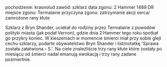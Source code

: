 pochodzenie: krasnolud zawód: szklarz data zgonu: 2 Hammer 1489 DR miejsce zgonu: Termalaine przyczyna zgonu: zatrzymanie akcji serca/ zamrożone rany kłute

Szklarz z Bryn Shander, uciekał do rodziny przez Termalaine z powodów polityki miasta (jak podał Vernon), gdzie dnia 2 Hammer tego roku spotkał go przykry koniec. W kieszeniach w momencie śmierci miał przy sobie glejt cechu szklarzy, podarte obywatelstwo Bryn Shander i list/notatkę 'Sprawa została załatwiona - S.'. Na ciele znaleźliście trzy rany kłute które zostały po miesiącu od śmierci nadal emanują ewokacją i trzy rany zadane pośmiertnie.